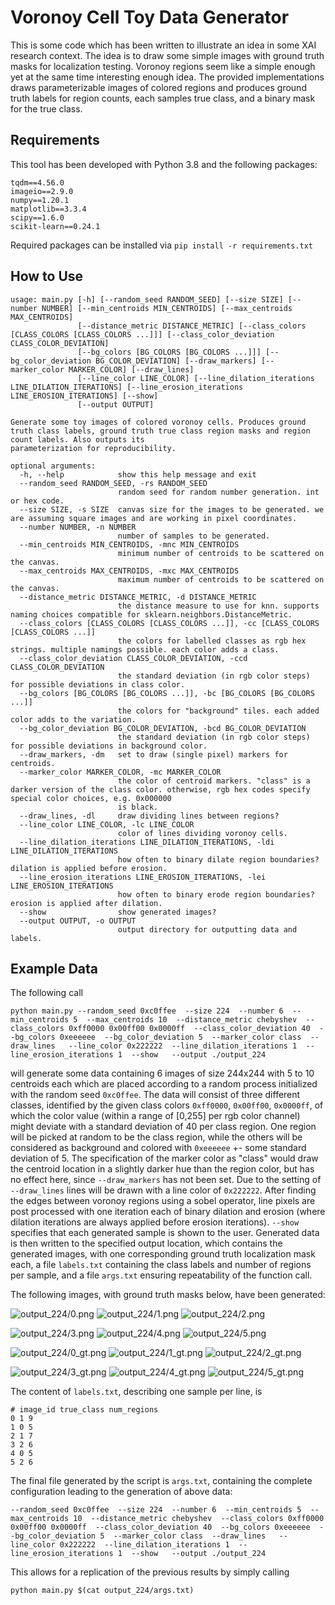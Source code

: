 # Voronoy Cell Toy Data Generator
This is some code which has been written to illustrate an idea in some XAI research context.
The idea is to draw some simple images with ground truth masks for localization testing.
Voronoy regions seem like a simple enough yet at the same time interesting enough idea.
The provided implementations draws parameterizable images of colored regions and produces ground truth labels for region counts, each samples true class, and a binary mask for the true class.

## Requirements
This tool has been developed with Python 3.8 and the following packages:
```
tqdm==4.56.0
imageio==2.9.0
numpy==1.20.1
matplotlib==3.3.4
scipy==1.6.0
scikit-learn==0.24.1
```
Required packages can be installed via `pip install -r requirements.txt`

## How to Use
```
usage: main.py [-h] [--random_seed RANDOM_SEED] [--size SIZE] [--number NUMBER] [--min_centroids MIN_CENTROIDS] [--max_centroids MAX_CENTROIDS]
               [--distance_metric DISTANCE_METRIC] [--class_colors [CLASS_COLORS [CLASS_COLORS ...]]] [--class_color_deviation CLASS_COLOR_DEVIATION]
               [--bg_colors [BG_COLORS [BG_COLORS ...]]] [--bg_color_deviation BG_COLOR_DEVIATION] [--draw_markers] [--marker_color MARKER_COLOR] [--draw_lines]
               [--line_color LINE_COLOR] [--line_dilation_iterations LINE_DILATION_ITERATIONS] [--line_erosion_iterations LINE_EROSION_ITERATIONS] [--show]
               [--output OUTPUT]

Generate some toy images of colored voronoy cells. Produces ground truth class labels, ground truth true class region masks and region count labels. Also outputs its
parameterization for reproducibility.

optional arguments:
  -h, --help            show this help message and exit
  --random_seed RANDOM_SEED, -rs RANDOM_SEED
                        random seed for random number generation. int or hex code.
  --size SIZE, -s SIZE  canvas size for the images to be generated. we are assuming square images and are working in pixel coordinates.
  --number NUMBER, -n NUMBER
                        number of samples to be generated.
  --min_centroids MIN_CENTROIDS, -mnc MIN_CENTROIDS
                        minimum number of centroids to be scattered on the canvas.
  --max_centroids MAX_CENTROIDS, -mxc MAX_CENTROIDS
                        maximum number of centroids to be scattered on the canvas.
  --distance_metric DISTANCE_METRIC, -d DISTANCE_METRIC
                        the distance measure to use for knn. supports naming choices compatible for sklearn.neighbors.DistanceMetric.
  --class_colors [CLASS_COLORS [CLASS_COLORS ...]], -cc [CLASS_COLORS [CLASS_COLORS ...]]
                        the colors for labelled classes as rgb hex strings. multiple namings possible. each color adds a class.
  --class_color_deviation CLASS_COLOR_DEVIATION, -ccd CLASS_COLOR_DEVIATION
                        the standard deviation (in rgb color steps) for possible deviations in class color.
  --bg_colors [BG_COLORS [BG_COLORS ...]], -bc [BG_COLORS [BG_COLORS ...]]
                        the colors for "background" tiles. each added color adds to the variation.
  --bg_color_deviation BG_COLOR_DEVIATION, -bcd BG_COLOR_DEVIATION
                        the standard deviation (in rgb color steps) for possible deviations in background color.
  --draw_markers, -dm   set to draw (single pixel) markers for centroids.
  --marker_color MARKER_COLOR, -mc MARKER_COLOR
                        the color of centroid markers. "class" is a darker version of the class color. otherwise, rgb hex codes specify special color choices, e.g. 0x000000
                        is black.
  --draw_lines, -dl     draw dividing lines between regions?
  --line_color LINE_COLOR, -lc LINE_COLOR
                        color of lines dividing voronoy cells.
  --line_dilation_iterations LINE_DILATION_ITERATIONS, -ldi LINE_DILATION_ITERATIONS
                        how often to binary dilate region boundaries? dilation is applied before erosion.
  --line_erosion_iterations LINE_EROSION_ITERATIONS, -lei LINE_EROSION_ITERATIONS
                        how often to binary erode region boundaries? erosion is applied after dilation.
  --show                show generated images?
  --output OUTPUT, -o OUTPUT
                        output directory for outputting data and labels.
```

## Example Data
The following call
```
python main.py --random_seed 0xc0ffee  --size 224  --number 6  --min_centroids 5  --max_centroids 10  --distance_metric chebyshev  --class_colors 0xff0000 0x00ff00 0x0000ff  --class_color_deviation 40  --bg_colors 0xeeeeee  --bg_color_deviation 5  --marker_color class  --draw_lines   --line_color 0x222222  --line_dilation_iterations 1  --line_erosion_iterations 1  --show   --output ./output_224
```
will generate some data containing 6 images of size 244x244 with 5 to 10 centroids each which are placed according to a random process initialized with the random seed `0xc0ffee`.
The data will consist of three different classes, identified by the given class colors `0xff0000`, `0x00ff00`, `0x0000ff`, of which the color value (within a range of [0,255] per rgb color channel) might deviate with a standard deviation of 40 per class region.
One region will be picked at random to be the class region, while the others will be considered as background and colored with `0xeeeeee` +- some standard deviation of 5.
The specification of the marker color as "class" would draw the centroid location in a slightly darker hue than the region color, but has no effect here, since `--draw_markers` has not been set. Due to the setting of `--draw_lines` lines will be drawn with a line color of `0x222222`. After finding the edges between voronoy regions using a sobel operator, line pixels are post processed with one iteration each of binary dilation and erosion (where dilation iterations are always applied before erosion iterations).
`--show` specifies that each generated sample is shown to the user. Generated data is then written to the specified output location, which contains the generated images, with one corresponding ground truth localization mask each, a file `labels.txt` containing the class labels and number of regions per sample, and a file `args.txt` ensuring repeatability of the function call.

The following images, with ground truth masks below, have been generated:

![output_224/0.png](output_224/0.png) ![output_224/1.png](output_224/1.png) ![output_224/2.png](output_224/2.png)

![output_224/3.png](output_224/3.png) ![output_224/4.png](output_224/4.png) ![output_224/5.png](output_224/5.png)

![output_224/0_gt.png](output_224/0_gt.png) ![output_224/1_gt.png](output_224/1_gt.png) ![output_224/2_gt.png](output_224/2_gt.png)

![output_224/3_gt.png](output_224/3_gt.png) ![output_224/4_gt.png](output_224/4_gt.png) ![output_224/5_gt.png](output_224/5_gt.png)

The content of `labels.txt`, describing one sample per line, is

```
# image_id true_class num_regions
0 1 9
1 0 5
2 1 7
3 2 6
4 0 5
5 2 6

```

The final file generated by the script is `args.txt`, containing the complete configuration leading to the generation of above data:
```
--random_seed 0xc0ffee  --size 224  --number 6  --min_centroids 5  --max_centroids 10  --distance_metric chebyshev  --class_colors 0xff0000 0x00ff00 0x0000ff  --class_color_deviation 40  --bg_colors 0xeeeeee  --bg_color_deviation 5  --marker_color class  --draw_lines   --line_color 0x222222  --line_dilation_iterations 1  --line_erosion_iterations 1  --show   --output ./output_224
```

This allows for a replication of the previous results by simply calling
```
python main.py $(cat output_224/args.txt)
```
